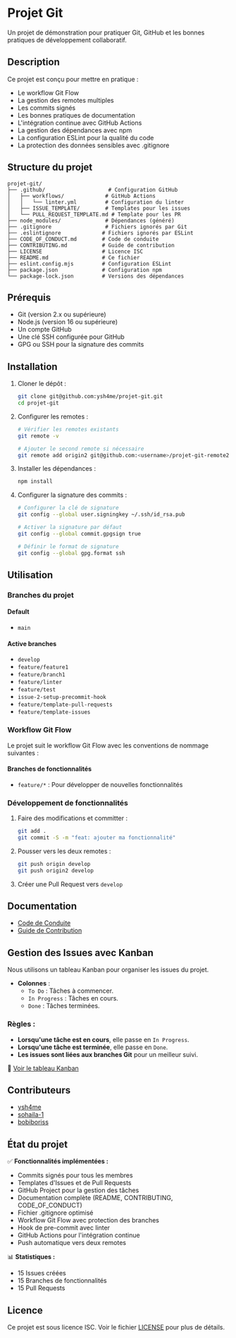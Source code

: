 # Projet Git

Un projet de démonstration pour pratiquer Git, GitHub et les bonnes pratiques de développement collaboratif.

## Description

Ce projet est conçu pour mettre en pratique :
- Le workflow Git Flow
- La gestion des remotes multiples
- Les commits signés
- Les bonnes pratiques de documentation
- L'intégration continue avec GitHub Actions
- La gestion des dépendances avec npm
- La configuration ESLint pour la qualité du code
- La protection des données sensibles avec .gitignore

## Structure du projet

```
projet-git/
├── .github/                    # Configuration GitHub
│   ├── workflows/             # GitHub Actions
│   │   └── linter.yml         # Configuration du linter
│   ├── ISSUE_TEMPLATE/        # Templates pour les issues
│   └── PULL_REQUEST_TEMPLATE.md # Template pour les PR
├── node_modules/              # Dépendances (généré)
├── .gitignore                 # Fichiers ignorés par Git
├── .eslintignore             # Fichiers ignorés par ESLint
├── CODE_OF_CONDUCT.md        # Code de conduite
├── CONTRIBUTING.md           # Guide de contribution
├── LICENSE                   # Licence ISC
├── README.md                 # Ce fichier
├── eslint.config.mjs         # Configuration ESLint
├── package.json              # Configuration npm
└── package-lock.json         # Versions des dépendances
```

## Prérequis

- Git (version 2.x ou supérieure)
- Node.js (version 16 ou supérieure)
- Un compte GitHub
- Une clé SSH configurée pour GitHub
- GPG ou SSH pour la signature des commits

## Installation

1. Cloner le dépôt :
   ```bash
   git clone git@github.com:ysh4me/projet-git.git
   cd projet-git
   ```

2. Configurer les remotes :
   ```bash
   # Vérifier les remotes existants
   git remote -v

   # Ajouter le second remote si nécessaire
   git remote add origin2 git@github.com:<username>/projet-git-remote2.git
   ```

3. Installer les dépendances :
   ```bash
   npm install
   ```

4. Configurer la signature des commits :
   ```bash
   # Configurer la clé de signature
   git config --global user.signingkey ~/.ssh/id_rsa.pub

   # Activer la signature par défaut
   git config --global commit.gpgsign true

   # Définir le format de signature
   git config --global gpg.format ssh
   ```

## Utilisation

### Branches du projet

#### Default
- `main`

#### Active branches
- `develop`
- `feature/feature1`
- `feature/branch1`
- `feature/linter`
- `feature/test`
- `issue-2-setup-precommit-hook`
- `feature/template-pull-requests`
- `feature/template-issues`

### Workflow Git Flow

Le projet suit le workflow Git Flow avec les conventions de nommage suivantes :

#### Branches de fonctionnalités
- `feature/*` : Pour développer de nouvelles fonctionnalités


### Développement de fonctionnalités



1. Faire des modifications et committer :
   ```bash
   git add .
   git commit -S -m "feat: ajouter ma fonctionnalité"
   ```

3. Pousser vers les deux remotes :
   ```bash
   git push origin develop
   git push origin2 develop
   ```

4. Créer une Pull Request vers `develop`

## Documentation

- [Code de Conduite](CODE_OF_CONDUCT.md)
- [Guide de Contribution](CONTRIBUTING.md)

## Gestion des Issues avec Kanban

Nous utilisons un tableau Kanban pour organiser les issues du projet.

- **Colonnes** :
  - `To Do` : Tâches à commencer.
  - `In Progress` : Tâches en cours.
  - `Done` : Tâches terminées.

### Règles :
- **Lorsqu'une tâche est en cours**, elle passe en `In Progress`.
- **Lorsqu'une tâche est terminée**, elle passe en `Done`.
- **Les issues sont liées aux branches Git** pour un meilleur suivi.

🔗 [Voir le tableau Kanban](https://github.com/ysh4me/projet-git/projects)

## Contributeurs

- [ysh4me](https://github.com/ysh4me)
- [sohaila-1](https://github.com/sohaila-1)
- [bobiboriss](https://github.com/bobiboriss)

## État du projet

✅ **Fonctionnalités implémentées :**
- Commits signés pour tous les membres
- Templates d'Issues et de Pull Requests
- GitHub Project pour la gestion des tâches
- Documentation complète (README, CONTRIBUTING, CODE_OF_CONDUCT)
- Fichier .gitignore optimisé
- Workflow Git Flow avec protection des branches
- Hook de pre-commit avec linter
- GitHub Actions pour l'intégration continue
- Push automatique vers deux remotes

📊 **Statistiques :**
- 15 Issues créées
- 15 Branches de fonctionnalités
- 15 Pull Requests

## Licence

Ce projet est sous licence ISC. Voir le fichier [LICENSE](LICENSE) pour plus de détails.